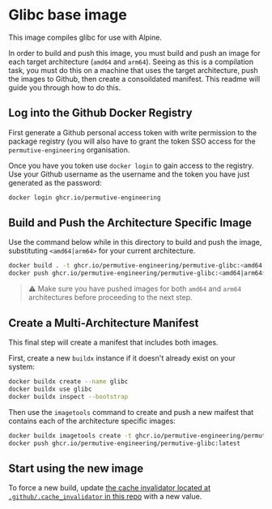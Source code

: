 # Glibc base image

This image compiles glibc for use with Alpine. 

In order to build and push this image, you must build and push an image for each target architecture
(`amd64` and `arm64`). Seeing as this is a compilation task, you must do this on a machine that uses
the target architecture, push the images to Github, then create a consoildated manifest. This readme
will guide you through how to do this.

## Log into the Github Docker Registry

First generate a Github personal access token with write permission to the package registry (you will
also have to grant the token SSO access for the `permutive-engineering` organisation.

Once you have you token use `docker login` to gain access to the registry. Use your Github username
as the username and the token you have just generated as the password:

```bash
docker login ghcr.io/permutive-engineering
```

## Build and Push the Architecture Specific Image

Use the command below while in this directory to build and push the image, substituting `<amd64|arm64>`
for your current architecture.

```bash
docker build . -t ghcr.io/permutive-engineering/permutive-glibc:<amd64|arm64>
docker push ghcr.io/permutive-engineering/permutive-glibc:<amd64|arm64>
```

> ⚠️ Make sure you have pushed images for both `amd64` and `arm64` architectures before proceeding to
> the next step.

## Create a Multi-Architecture Manifest

This final step will create a manifest that includes both images.

First, create a new `buildx` instance if it doesn't already exist on your system:

```bash
docker buildx create --name glibc
docker buildx use glibc
docker buildx inspect --bootstrap
```

Then use the `imagetools` command to create and push a new maifest that contains each of the architecture
specific images:

```bash
docker buildx imagetools create -t ghcr.io/permutive-engineering/permutive-glibc:latest ghcr.io/permutive-engineering/permutive-glibc:amd64 ghcr.io/permutive-engineering/permutive-glibc:arm64
docker push ghcr.io/permutive-engineering/permutive-glibc:latest
```

## Start using the new image

To force a new build, update [the cache invalidator located at `.github/.cache_invalidator` in this repo](../.github/.cache_invalidator) with a new value.
